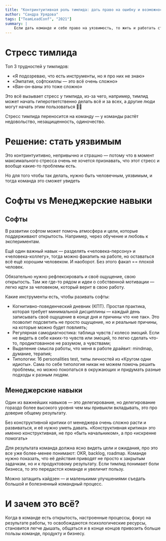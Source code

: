 ```yaml
---
title: "Контринтуитивная роль тимлида: дать право на ошибку и возможность быть человеком"
author: "Сандра Урядова"
tags: ["TeamLeadConf", "2021"]
summary: |
    Если дать команде и себе право на уязвимость, то жить и работать станет проще.
---
```


# Стресс тимлида
Топ 3 трудностей у тимлидов:
 - «Я подозреваю, что есть инструменты, но я про них не знаю»
 - «Эмпатия, софтскиллы — это всё очень сложно»
 - «Ван-он-ваны это тоже сложно»

Это всё вызывает стресс у тимлида, из-за чего, например, тимлид может начать гиперответственно делать всё и за всех, а другие люди могут начать этим пользоваться 🤷‍♂️

Стресс тимлида переносится на команду — у команды растёт недовольство, незащищенность, одиночество.

# Решение: стать уязвимым
Это контринтуитивно, непривычно и страшно — потому что в момент максимального стресса очень не хочется признавать, что этот стресс и вообще какие-то проблемы есть.

Но для того чтобы так делать, нужно быть человечным, уязвимым, и тогда команда это сможет увидеть


# Софты vs Менеджерские навыки
## Софты
В развитии софтом может помочь атмосфера и цели, которые поддерживают открытость. Например, через обучение и любовь к экспериментам.

Ещё один важный навык — разделять «человека-персону» и «человека-коллегу», тогда можно факапить на работе, но оставаться всё ещё хорошим человеком. И наоборот. Без этого факап == плохой человек.

Обязательно нужно рефлексировать и своё ощущение, свою открытость. Там же где-то рядом и идеи о собственной мотивации — легко идти за человеком, который верит в свою работу.

Какие инструменты есть, чтобы разивать софты:
 - Когнитивно-поведенческий дневник (КПТ). Простая практика, которая требует минимальной дисциплины — каждый день записывать своё ощущение в конце дня и причины что «не так». Это позволит подсветить не просто ощущение, но и реальные причины, на которые можно будет повлиять;
 - Регулярная самодиагностика: таблица чувств / колесо эмоций. Если не видеть в себе каких-то чувств или эмоций, то легко сделать что-то, продиктованное не разумом, а чувствами;
 - Выделение смысла работы, что меня в работе драйвит: mindmap, думание, терапия;
 - Типологии: 16 personalities test, типы личностей из «Кругом одни идиоты». Сама по себе типология никак не можем помочь решить проблемы, но можно покопаться в окружающих и придумать разные подходы к разным людям.

## Менеджерские навыки
Один из важнейших навыков — это делегирование, но делегирование гораздо более высокого уровня чем мы привыкли вкладывать, это про доверие общему результату.

Без конструктивной критики от менеджера очень сложно расти и развиваться, и её нужно уметь давать. «Конструктивная критика» это именно конструктивная, не про «быть начальником», а про «искренне помогать»

Для результата команда должна ясно видеть цели и ожидания, про это все уже более-менее понимают: OKR, backlog, roadmap. Команде нужно показать, что её действия приводят не просто к закрытым задачкам, но и к продуктовому результату. Если тимлид понимает боли бизнеса, то это передастся команде и увеличит пользу.

Можно затащить кайдзен — и маленькими улучшениями съедать большой и болезненный командный процесс.

# И зачем это всё?
Когда в команде есть открытость, настроенные процессы, фокус на результате работы, то освобождаются психологические ресурсы, становится легче дышать, общаться и в конце концов привозить больше пользы команде, продукту и бизнесу.


